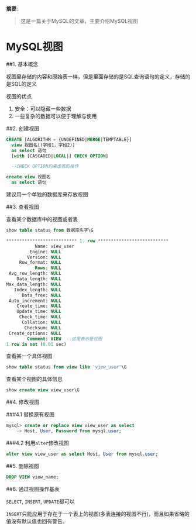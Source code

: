 
__摘要__:

> 这是一篇关于MySQL的文章，主要介绍MySQL视图


<!--more-->
MySQL视图
=========

##1. 基本概念

视图里存储的内容和原始表一样，但是里面存储的是SQL查询语句的定义，存储的是SQL的定义

视图的优点

1. 安全：可以隐藏一些数据
2. 一些复杂的数据可以便于理解与使用

##2. 创建视图

```sql
CREATE [ALGORITHM = {UNDEFINED|MERGE|TEMPTABLE}]
  view 视图名[(字段1，字段2)]
  as select 语句
  [with [CASCADED|LOCAL|] CHECK OPTION]

  --CHECK OPTION约束虚表的操作
```

```sql
create view 视图名
  as select 语句
```

建议用一个单独的数据库来存放视图

##3. 查看视图

查看某个数据库中的视图或者表
```sql
show table status from 数据库名字\G

*************************** 1. row ***************************
           Name: view_user
         Engine: NULL
        Version: NULL
     Row_format: NULL
           Rows: NULL
 Avg_row_length: NULL
    Data_length: NULL
Max_data_length: NULL
   Index_length: NULL
      Data_free: NULL
 Auto_increment: NULL
    Create_time: NULL
    Update_time: NULL
     Check_time: NULL
      Collation: NULL
       Checksum: NULL
 Create_options: NULL
        Comment: VIEW  --这里表示是视图
1 row in set (0.01 sec)

```

查看某一个具体视图
```sql
show table status from view like 'view_user'\G
```

查看某个视图的具体信息
```sql
show create view view_user\G
```

##4. 修改视图

###4.1 替换原有视图
```sql
mysql> create or replace view view_user as select
    -> Host, User, Password from mysql.user;
```

###4.2 利用`alter`修改视图

```sql
alter view view_user as select Host, User from mysql.user;
```

##5. 删除视图

```sql
DROP VIEW view_name;
```

##6. 通过视图操作基表

`SELECT`, `INSERT`, `UPDATE`都可以

`INSERT`只能应用于存在于一个表上的视图(多表连接的视图不行)，而且如果省略的值没有默认值也回有警告。
